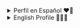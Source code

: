 
<details>
<summary>Perfil en Español ❤🧉</summary>
  <h1>¡Bienvenidos/as  a mi perfil!  <img src="https://media.giphy.com/media/hvRJCLFzcasrR4ia7z/giphy.gif" alt="drawing" width="30px"/></h1>
  <a href="https://git.io/typing-svg"><img src="https://readme-typing-svg.demolab.com?font=Doto&weight=600&size=18&duration=1000&pause=500&color=00AAFF&multiline=true&width=350&height=120&lines=Soy+Fabiana+Heredia;%3E+Desarrolladora+Web+Fullstack;%3E+Emp%C3%A1tica+y+leal;%3E+Amante+de+los+gatitos" /></a>
  <pre>
  ┌──┤ ACTUALMENTE ├─────────────▰▰▰●•⋅
  │
  ├─▣ Estudio Ingeniería en Sistemas de Información
  │    y busco mi primer empleo IT. ❤︎
  │
  └─────────────────────────────────────────▰▰▰●•⋅
  
  ┌──┤ ¿POR QUÉ PROGRAMO? ├──────▰▰▰●•⋅
  │
  ├─▣ Porque aprendí a desarrollar en la universidad en el
  │    en el año 2020 y me enamoré de la cantidad inimaginable
  │    de cosas que se pueden hacer.
  ├─▣ Porque me gusta el proceso pasar de una idea a código.
  ├─▣ Porque me gusta analizar problemas y encontrar soluciones.
  ├─▣ Porque me agrada trabajar en equipo y la comunidad de
  │   programadores es muy amigable y colaborativa.
  │
  └─────────────────────────────────────────▰▰▰●•⋅
  </pre>
  <a href="https://git.io/typing-svg"><img src="https://readme-typing-svg.demolab.com?font=Doto&weight=600&pause=1000&color=00AAFF&width=435&lines=Skill+set++-%E2%8E%BD__%E2%8E%BD-%E2%8E%BB%E2%8E%BA%E2%8E%BA%E2%8E%BB-%E2%8E%BD__%E2%8E%BD--%E2%8E%BB%E2%8E%BA%E2%8E%BA%E2%8E%BB-" /></a>
  <a href="https://skillicons.dev"><img src="https://skillicons.dev/icons?i=html,css,js,nodejs,react,redux,express,sequelize,bootstrap,tailwind,less" /></a>
  <a href="https://skillicons.dev"><img src="https://skillicons.dev/icons?i=net,cs,java,py,vscode,visualstudio,git,github,discord" /></a>
  <br/>
  <br/>
  <pre>
  ┌──┤ PERSONAL ├─────────▰▰▰●•⋅
  │
  ├─▣ <a href="https://herediafabi.github.io/">Portfolio<a/>
  ├─▣ <a href="https://wwww.linkedin.com/in/fabiana-heredia/">Linkedin<a/>
  ├─▣ <a href="https://www.instagram.com/herediafabi_/">Instagram<a/>
  │
  └───────────────────────────────▰▰▰●•⋅
  </pre>
    <a href="https://git.io/typing-svg"><img src="https://readme-typing-svg.demolab.com?font=Doto&pause=1300&color=00AAFF&width=435&height=30&lines=%C2%A1Gracias+por+leerme!+%E2%9D%A4%EF%B8%8E" /></a>
</details>
<details>
<summary>English Profile 💛👩‍💻</summary>
  <h1>¡Welcome to my profile!  <img src="https://media.giphy.com/media/hvRJCLFzcasrR4ia7z/giphy.gif" alt="drawing" width="30px"/></h1>
  <a href="https://git.io/typing-svg"><img src="https://readme-typing-svg.demolab.com?font=Doto&weight=600&size=18&duration=1000&pause=500&color=00AAFF&multiline=true&width=350&height=120&lines=I+am+Fabiana+Heredia;%3E+Fullstack+Web+Developer;%3E+Empathic+and+loyal;%3E+Kitten+lover" /></a>
  <pre>
  ┌──┤ I AM CURRENTLY... ├─────────────▰▰▰●•⋅
  │
  ├─▣ Studying Information Systems Engineering 
  │    and looking for my first IT job. ❤︎
  │
  └─────────────────────────────────────────▰▰▰●•⋅
  
  ┌──┤ WHY DO I PROGRAM? ├──────▰▰▰●•⋅
  │
  ├─▣ Because I learned to program at university in 2020  
  │    and fell in love with the unimaginable amount
  │    of things that can be done.
  ├─▣ Because I like the process of going from an idea to code.
  ├─▣ Because I like to analyze problems and find solutions.
  ├─▣ Because I like working as a team and the programmers 
  │   community is very friendly and collaborative..
  │
  └─────────────────────────────────────────▰▰▰●•⋅
  </pre>
  <a href="https://git.io/typing-svg"><img src="https://readme-typing-svg.demolab.com?font=Doto&weight=600&pause=1000&color=00AAFF&width=435&lines=Skill+set++-%E2%8E%BD__%E2%8E%BD-%E2%8E%BB%E2%8E%BA%E2%8E%BA%E2%8E%BB-%E2%8E%BD__%E2%8E%BD--%E2%8E%BB%E2%8E%BA%E2%8E%BA%E2%8E%BB-" /></a>
  <a href="https://skillicons.dev"><img src="https://skillicons.dev/icons?i=html,css,js,nodejs,react,redux,express,sequelize,bootstrap,tailwind,less" /></a>
  <a href="https://skillicons.dev"><img src="https://skillicons.dev/icons?i=net,cs,java,py,vscode,visualstudio,git,github,discord" /></a>
  <br/>
  <br/>
  <pre>
  ┌──┤ PERSONAL ├─────────▰▰▰●•⋅
  │
  ├─▣ <a href="https://herediafabi.github.io/">Portfolio<a/>
  ├─▣ <a href="https://wwww.linkedin.com/in/fabiana-heredia/">Linkedin<a/>
  ├─▣ <a href="https://www.instagram.com/herediafabi_/">Instagram<a/>
  │
  └───────────────────────────────▰▰▰●•⋅
  </pre>
    <a href="https://git.io/typing-svg"><img src="https://readme-typing-svg.demolab.com?font=Doto&pause=1300&color=00AAFF&width=435&height=30&lines=%C2%A1Thanks+for+read+me!+%E2%9D%A4%EF%B8%8E" /></a>
</details>



